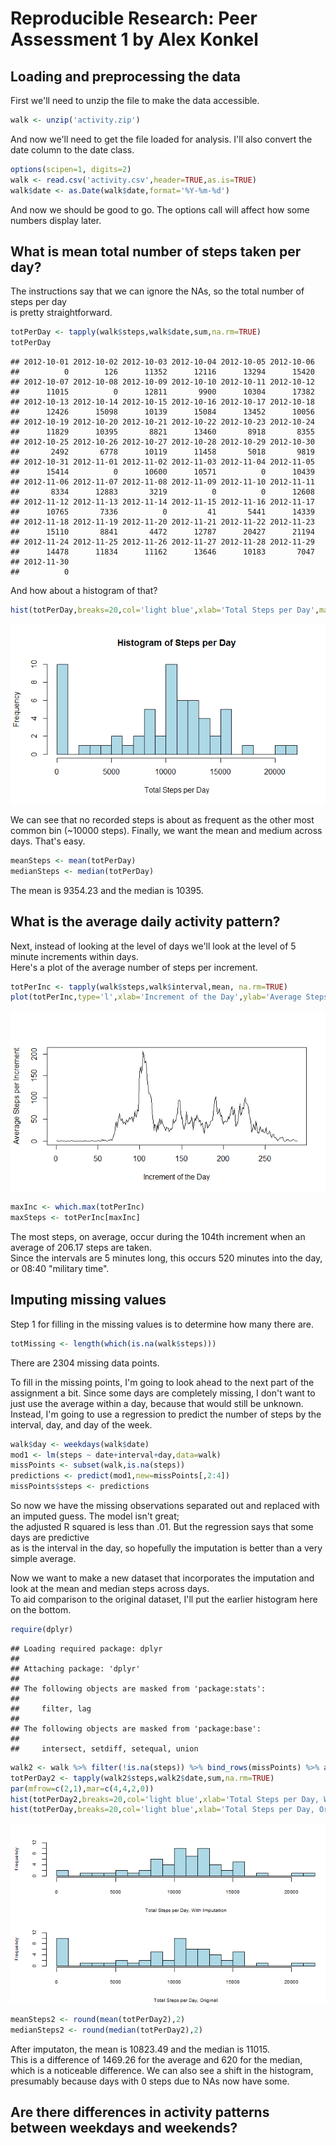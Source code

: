 # Reproducible Research: Peer Assessment 1 by Alex Konkel


## Loading and preprocessing the data
First we'll need to unzip the file to make the data accessible.

```r
walk <- unzip('activity.zip')
```

And now we'll need to get the file loaded for analysis.
I'll also convert the date column to the date class.


```r
options(scipen=1, digits=2)
walk <- read.csv('activity.csv',header=TRUE,as.is=TRUE)
walk$date <- as.Date(walk$date,format='%Y-%m-%d')
```
And now we should be good to go.  The options call will affect how some numbers display later.

## What is mean total number of steps taken per day?
The instructions say that we can ignore the NAs, so the total number of steps per day  
is pretty straightforward.

```r
totPerDay <- tapply(walk$steps,walk$date,sum,na.rm=TRUE)
totPerDay
```

```
## 2012-10-01 2012-10-02 2012-10-03 2012-10-04 2012-10-05 2012-10-06 
##          0        126      11352      12116      13294      15420 
## 2012-10-07 2012-10-08 2012-10-09 2012-10-10 2012-10-11 2012-10-12 
##      11015          0      12811       9900      10304      17382 
## 2012-10-13 2012-10-14 2012-10-15 2012-10-16 2012-10-17 2012-10-18 
##      12426      15098      10139      15084      13452      10056 
## 2012-10-19 2012-10-20 2012-10-21 2012-10-22 2012-10-23 2012-10-24 
##      11829      10395       8821      13460       8918       8355 
## 2012-10-25 2012-10-26 2012-10-27 2012-10-28 2012-10-29 2012-10-30 
##       2492       6778      10119      11458       5018       9819 
## 2012-10-31 2012-11-01 2012-11-02 2012-11-03 2012-11-04 2012-11-05 
##      15414          0      10600      10571          0      10439 
## 2012-11-06 2012-11-07 2012-11-08 2012-11-09 2012-11-10 2012-11-11 
##       8334      12883       3219          0          0      12608 
## 2012-11-12 2012-11-13 2012-11-14 2012-11-15 2012-11-16 2012-11-17 
##      10765       7336          0         41       5441      14339 
## 2012-11-18 2012-11-19 2012-11-20 2012-11-21 2012-11-22 2012-11-23 
##      15110       8841       4472      12787      20427      21194 
## 2012-11-24 2012-11-25 2012-11-26 2012-11-27 2012-11-28 2012-11-29 
##      14478      11834      11162      13646      10183       7047 
## 2012-11-30 
##          0
```

And how about a histogram of that?


```r
hist(totPerDay,breaks=20,col='light blue',xlab='Total Steps per Day',main='Histogram of Steps per Day')
```

![](PA1_template_files/figure-html/unnamed-chunk-4-1.png) 

We can see that no recorded steps is about as frequent as the other most common bin (~10000 steps).
Finally, we want the mean and medium across days.  That's easy.

```r
meanSteps <- mean(totPerDay)
medianSteps <- median(totPerDay)
```

The mean is 9354.23 and the median is 10395.

## What is the average daily activity pattern?
Next, instead of looking at the level of days we'll look at the level of 5 minute increments within days.  
Here's a plot of the average number of steps per increment.

```r
totPerInc <- tapply(walk$steps,walk$interval,mean, na.rm=TRUE)
plot(totPerInc,type='l',xlab='Increment of the Day',ylab='Average Steps per Increment')
```

![](PA1_template_files/figure-html/unnamed-chunk-6-1.png) 

```r
maxInc <- which.max(totPerInc)
maxSteps <- totPerInc[maxInc]
```
The most steps, on average, occur during the 104th increment when an average of 206.17 steps are taken.  
Since the intervals are 5 minutes long, this occurs 520 minutes into the day, or 08:40 "military time".

## Imputing missing values
Step 1 for filling in the missing values is to determine how many there are.

```r
totMissing <- length(which(is.na(walk$steps)))
```
There are 2304 missing data points.

To fill in the missing points, I'm going to look ahead to the next part of the assignment a bit.
Since some days are completely missing, I don't want to just use the average within a day, because that would still be unknown.
Instead, I'm going to use a regression to predict the number of steps by the interval, day, and day of the week.

```r
walk$day <- weekdays(walk$date)
mod1 <- lm(steps ~ date+interval+day,data=walk)
missPoints <- subset(walk,is.na(steps))
predictions <- predict(mod1,new=missPoints[,2:4])
missPoints$steps <- predictions
```
So now we have the missing observations separated out and replaced with an imputed guess.  The model isn't great;  
the adjusted R squared is less than .01.  But the regression says that some days are predictive  
as is the interval in the day, so hopefully the imputation is better than a very simple average.

Now we want to make a new dataset that incorporates the imputation and look at the mean and median steps across days.  
To aid comparison to the original dataset, I'll put the earlier histogram here on the bottom.

```r
require(dplyr)
```

```
## Loading required package: dplyr
## 
## Attaching package: 'dplyr'
## 
## The following objects are masked from 'package:stats':
## 
##     filter, lag
## 
## The following objects are masked from 'package:base':
## 
##     intersect, setdiff, setequal, union
```

```r
walk2 <- walk %>% filter(!is.na(steps)) %>% bind_rows(missPoints) %>% arrange(date,interval)
totPerDay2 <- tapply(walk2$steps,walk2$date,sum,na.rm=TRUE)
par(mfrow=c(2,1),mar=c(4,4,2,0))
hist(totPerDay2,breaks=20,col='light blue',xlab='Total Steps per Day, With Imputation',main='',cex.axis=.6,cex.lab=.6,ylim=c(0,12))
hist(totPerDay,breaks=20,col='light blue',xlab='Total Steps per Day, Original',main='',cex.axis=.6,cex.lab=.6,ylim=c(0,12))
```

![](PA1_template_files/figure-html/unnamed-chunk-9-1.png) 

```r
meanSteps2 <- round(mean(totPerDay2),2)
medianSteps2 <- round(median(totPerDay2),2)
```
After imputaton, the mean is 10823.49 and the median is 11015.  
This is a difference of 1469.26 for the average and 620 for the median,
which is a noticeable difference.   We can also see a shift in the histogram, presumably because days with 0 steps due to NAs now have some.

## Are there differences in activity patterns between weekdays and weekends?
